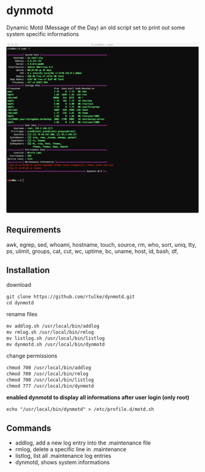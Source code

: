 # dynmotd
Dynamic Motd (Message of the Day) an old script set to print out some system specific informations


![Example](/data/dynmotd.png)


Requirements
------------

awk, egrep, sed, whoami, hostname, touch, source, rm, who, sort, uniq, tty, ps, ulimit, groups, cat, cut, wc, uptime, bc, uname, host, id, bash, df, 

Installation
------------

download

~~~
git clone https://github.com/rtulke/dynmotd.git
cd dynmotd
~~~

rename files

~~~~
mv addlog.sh /usr/local/bin/addlog
mv rmlog.sh /usr/local/bin/rmlog
mv listlog.sh /usr/local/bin/listlog
mv dynmotd.sh /usr/local/bin/dynmotd
~~~~

change permissions

~~~~
chmod 700 /usr/local/bin/addlog
chmod 700 /usr/local/bin/rmlog
chmod 700 /usr/local/bin/listlog
chmod 777 /usr/local/bin/dynmotd
~~~~

**enabled dynmotd to display all informations after user login (only root)**

~~~
echo "/usr/local/bin/dynmotd" > /etc/profile.d/motd.sh
~~~

Commands 
--------
* addlog, add a new log entry into the .maintenance file
* rmlog, delete a specific line in .maintenance 
* listlog, list all .maintenance log entries
* dynmotd, shows system informations
